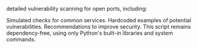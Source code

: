 detailed vulnerability scanning for open ports, including:

Simulated checks for common services.
Hardcoded examples of potential vulnerabilities.
Recommendations to improve security.
This script remains dependency-free, using only Python's built-in libraries and system commands.

